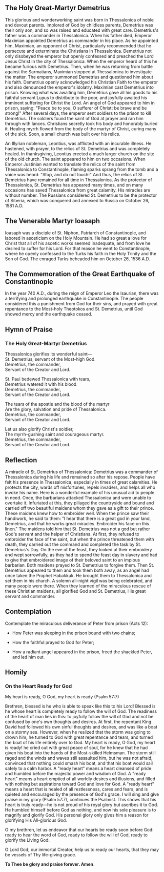 ## The Holy Great-Martyr Demetrius

This glorious and wonderworking saint was born in Thessalonica of noble and devout parents. Implored of God by childless parents, Demetrius was their only son, and so was raised and educated with great care. Demetrius's father was a commander in Thessalonica. When his father died, Emperor Maximian appointed Demetrius as commander in his place. As he appointed him, Maximian, an opponent of Christ, particularly recommended that he persecute and exterminate the Christians in Thessalonica. Demetrius not only disobeyed the emperor but openly confessed and preached the Lord Jesus Christ in the city of Thessalonica. When the emperor heard of this he became furious with Demetrius. Then, when he was returning from battle against the Sarmatians, Maximian stopped at Thessalonica to investigate the matter. The emperor summoned Demetrius and questioned him about his faith. Demetrius openly acknowledged his Christian Faith to the emperor and also denounced the emperor's idolatry. Maximian cast Demetrius into prison. Knowing what was awaiting him, Demetrius gave all his goods to his faithful servant Lupus to distribute to the poor, and joyfully awaited his imminent suffering for Christ the Lord. An angel of God appeared to him in prison, saying: "Peace be to you, O sufferer of Christ; be brave and be strong!" After several days, the emperor sent soldiers to the prison to kill Demetrius. The soldiers found the saint of God at prayer and ran him through with lances. Christians secretly took his body and honorably buried it. Healing myrrh flowed from the body of the martyr of Christ, curing many of the sick. Soon, a small church was built over his relics.

An Illyrian nobleman, Leontius, was afflicted with an incurable illness. He hastened, with prayer, to the relics of St. Demetrius and was completely healed. In thanksgiving, Leontius erected a much larger church on the site of the old church. The saint appeared to him on two occasions. When Emperor Justinian wanted to translate the relics of the saint from Thessalonica to Constantinople, flaming sparks sprang from the tomb and a voice was heard: "Stop, and do not touch!" And thus, the relics of St. Demetrius have remained for all time in Thessalonica. As the protector of Thessalonica, St. Demetrius has appeared many times, and on many occasions has saved Thessalonica from great calamity. His miracles are without number. The Russians considered St. Demetrius to be the protector of Siberia, which was conquered and annexed to Russia on October 26, 1581 A.D.

  

## The Venerable Martyr Ioasaph

Ioasaph was a disciple of St. Niphon, Patriarch of Constantinople, and labored in asceticism on the Holy Mountain. He had so great a love for Christ that all of his ascetic works seemed inadequate, and from love he desired to suffer for his Lord. For that reason he went to Constantinople, where he openly confessed to the Turks his faith in the Holy Trinity and the Son of God. The enraged Turks beheaded him on October 26, 1536 A.D.

  

## The Commemoration of the Great Earthquake of Constantinople

In the year 740 A.D., during the reign of Emperor Leo the Isaurian, there was a terrifying and prolonged earthquake in Constantinople. The people considered this a punishment from God for their sins, and prayed with great repentance to the Most-holy Theotokos and St. Demetrius, until God showed mercy and the earthquake ceased.

  

## Hymn of Praise

### The Holy Great-Martyr Demetrius

Thessalonica glorifies its wonderful saint—  
St. Demetrius, servant of the Most-high God.  
Demetrius, the commander,  
Servant of the Creator and Lord.  

St. Paul bedewed Thessalonica with tears,  
Demetrius watered it with his blood.  
Demetrius, the commander,  
Servant of the Creator and Lord.  

The tears of the apostle and the blood of the martyr  
Are the glory, salvation and pride of Thessalonica.  
Demetrius, the commander,  
Servant of the Creator and Lord.  

Let us also glorify Christ's soldier,  
The myrrh-gushing saint and courageous martyr.  
Demetrius, the commander,  
Servant of the Creator and Lord.  

  

## Reflection

A miracle of St. Demetrius of Thessalonica: Demetrius was a commander of Thessalonica during his life and remained so after his repose. People have felt his presence in Thessalonica, especially in times of great calamities. He protects the city, wards off misfortunes, repels invaders, and helps all who invoke his name. Here is a wonderful example of his unusual aid to people in need. Once, the barbarians attacked Thessalonica and were unable to overtake it. Infuriated at this, they pillaged the countryside and bound and carried off two beautiful maidens whom they gave as a gift to their prince. These maidens knew how to embroider well. When the prince saw their handiwork, he said to them: "I hear that there is a great god in your land, Demetrius, and that he works great miracles. Embroider his face on this linen." The maidens told him that St. Demetrius was not a god but rather God's servant and the helper of Christians. At first, they refused to embroider the face of the saint, but when the prince threatened them with death, they carried out the command and completed the task by St. Demetrius's Day. On the eve of the feast, they looked at their embroidery and wept sorrowfully, as they had to spend the feast day in slavery and had to give that embroidered image of their beloved saint to an impious barbarian. Both maidens prayed to St. Demetrius to forgive them. Then St. Demetrius appeared to them and took them both away, as an angel had once taken the Prophet Habakkuk. He brought them to Thessalonica and set them in his church. A solemn all-night vigil was being celebrated, and many people were there. When they learned of the miraculous rescue of these Christian maidens, all glorified God and St. Demetrius, His great servant and commander.

  

## Contemplation

Contemplate the miraculous deliverance of Peter from prison (Acts 12):

- How Peter was sleeping in the prison bound with two chains;

- How the faithful prayed to God for Peter;

- How a radiant angel appeared in the prison, freed the shackled Peter, and led him out.

  

## Homily

### On the Heart Ready for God

My heart is ready, O God, my heart is ready (Psalm 57:7)

Brethren, blessed is he who is able to speak like this to his Lord! Blessed is he whose heart is completely ready to follow the will of God. The readiness of the heart of man lies in this: to joyfully follow the will of God and not be confused by one's own thoughts and desires. At first, the repentant King David had followed his own sinful thoughts and desires, and was like a boat on a stormy sea. However, when he realized that the storm was going to drown him, he turned to God with great repentance and tears, and turned the boat of his life entirely over to God. My heart is ready, O God, my heart is ready! he cried out with great peace of soul, for he knew that he had given his boat into the hands of the Most-skilled Helmsman. The storm still raged and the winds and waves still assaulted him, but he was not afraid, convinced that nothing could smash his boat, and that his boat would sail safely to a calm harbor. A "ready heart" means a heart cleansed of pride and humbled before the majestic power and wisdom of God. A "ready heart" means a heart emptied of all worldly desires and illusions, and filled with nothing but aspirations toward God and love for God. A "ready heart" means a heart that is healed of all restlessness, cares and fears, and is quieted and encouraged by the presence of God's grace. I will sing and give praise in my glory (Psalm 57:7), continues the Psalmist. This shows that his heart is truly ready—he is not proud of his royal glory but ascribes it to God. He humbled himself before God as nothing, and now his sole pleasure is to magnify and glorify God. His personal glory only gives him a reason for glorifying His All-glorious God.

O my brethren, let us endeavor that our hearts be ready soon before God: ready to hear the word of God, ready to follow the will of God, ready to glorify the Living God.

O Lord God, our immortal Creator, help us to ready our hearts, that they may be vessels of Thy life-giving grace.

**To Thee be glory and praise forever. Amen.**
